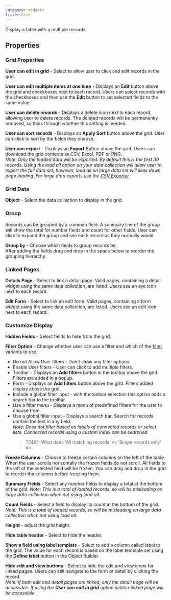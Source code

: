```yaml
---
category: widgets
title: Grid
---
```


Display a table with a multiple records.

## Properties

### Grid Properties

**User can edit in grid** - Select to allow user to click and edit records in the grid.

**User can edit multiple items at one time** - Displays an **Edit** button above the grid and checkboxes next to each record. Users can select records with the checkboxes and then use the **Edit** button to set selected fields to the same value.

**User can delete records** - Displays a delete icon next to each record, allowing user to delete records. The deleted records will be permanently removed, so think through whether this setting is needed.

**User can sort records** - Displays an **Apply Sort** button above the grid. User can click to sort by the fields they choose.

**User can export** - Displays an **Export** Button above the grid. Users can download the grid contents as CSV, Excel, PDF or PNG.\
_Note: Only the loaded data will be exported. By default this is the first 30 records. Using the load all option on your data collection will allow user to export the full data set; however, load all on large data set will slow down page loading. For large data exports use the [CSV Exporter](../csvExporter/CsvExporter.md)._

### Grid Data

**Object** - Select the data collection to display in the grid.

### Group

Records can be grouped by a common field. A summary line of the group will show the total for number fields and count for other fields. User can click to expand the group and see each record as they normally would.

**Group by** - Choose which fields to group records by.\
After adding the fields drag and drop in the space below to reorder the grouping hierarchy.

### Linked Pages

**Details Page** - Select to link a detail page. Valid pages, containing a detail widget using the same data collection, are listed. Users see an eye icon next to each record.

**Edit Form** - Select to link an edit form. Valid pages, containing a form widget using the same data collection, are listed. Users see an edit icon next to each record.

### Customize Display

**Hidden Fields** - Select fields to hide from the grid.

**Filter Option** - Change whether user can use a filter and which of the [filter](../../../concepts/filters/Filters.md) variants to use.

- Do not Allow User filters - Don't show any filter options
- Enable User filters - User can click to add multiple filters.
- Toolbar - Displays an **Add filters** button in the toolbar above the grid. Filters are added in a popup.
- Form - Displays an **Add filters** button above the grid. Filters added display above the grid.
- Include a global filter input - with the toolbar selection this option adds a search bar to the toolbar.
- Use a filter menu - Displays a menu of predefined filters for the user to choose from.
- Use a global filter input - Displays a search bar. Search for records contain the text in any field.\
  _Note: Does not filter based on labels of connected records or select lists. Connected records using a custom index can be searched._
  > TODO: What does 'All matching records' vs 'Single records only' do

**Freeze Columns** - Choose to freeze certain columns on the left of the table. When the user scrolls horizontally the frozen fields do not scroll. All fields to the left of the selected field will be frozen. You can drag and drop in the grid to reorder the columns before freezing them.

**Summary Fields** - Select any number fields to display a total at the bottom of the grid.
_Note: This is a total of loaded records, so will be misleading on large data collection when not using load all._

**Count Fields** - Select a field to display its count at the bottom of the grid.
_Note: This is a total of loaded records, so will be misleading on large data collection when not using load all._

**Height** - adjust the grid height.

**Hide table header** - Select to hide the header.

**Show a field using label template** - Select to add a column called label to the grid. The value for each record is based on the label template set using the **Define label** button in the Object Builder.

**Hide edit and view buttons** - Select to hide the edit and view icons for linked pages. Users can still navigate to the form or detail by clicking the record.\
_Note: If both edit and detail pages are linked, only the detail page will be accessible. If using the **User can edit in grid** option neither linked page will be accessible._
